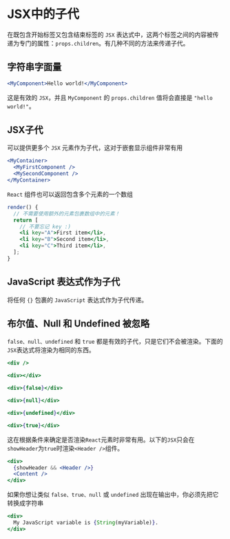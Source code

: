 
# JSX中的子代

在既包含开始标签又包含结束标签的 `JSX` 表达式中，这两个标签之间的内容被传递为专门的属性：`props.children`。有几种不同的方法来传递子代。

## 字符串字面量

```jsx
<MyComponent>Hello world!</MyComponent>
```

这是有效的 `JSX`，并且 `MyComponent` 的 `props.children` 值将会直接是 `"hello world!"`。

## JSX子代

可以提供更多个 `JSX` 元素作为子代，这对于嵌套显示组件非常有用

```jsx
<MyContainer>
  <MyFirstComponent />
  <MySecondComponent />
</MyContainer>
```

`React` 组件也可以返回包含多个元素的一个数组

```jsx
render() {
  // 不需要使用额外的元素包裹数组中的元素！
  return [
    // 不要忘记 key :)
    <li key="A">First item</li>,
    <li key="B">Second item</li>,
    <li key="C">Third item</li>,
  ];
}
```

## JavaScript 表达式作为子代

将任何 `{}` 包裹的 `JavaScript` 表达式作为子代传递。

## 布尔值、Null 和 Undefined 被忽略

`false、null、undefined` 和 `true` 都是有效的子代，只是它们不会被渲染。下面的`JSX`表达式将渲染为相同的东西。

```jsx
<div />

<div></div>

<div>{false}</div>

<div>{null}</div>

<div>{undefined}</div>

<div>{true}</div>
```

这在根据条件来确定是否渲染`React`元素时非常有用。以下的`JSX`只会在`showHeader`为`true`时渲染`<Header />`组件。

```jsx
<div>
  {showHeader && <Header />}
  <Content />
</div>
```

如果你想让类似 `false、true、null` 或 `undefined` 出现在输出中，你必须先把它转换成字符串

```jsx
<div>
  My JavaScript variable is {String(myVariable)}.
</div>
```